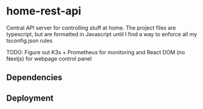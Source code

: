 # home-rest-api

Central API server for controlling stuff at home. The project files are typescript, but are formatted in Javascript until I find a way to enforce all my tsconfig.json rules

TODO: Figure out K3s + Prometheus for monitoring and React DOM (no Nextjs) for webpage control panel

## Dependencies

## Deployment
